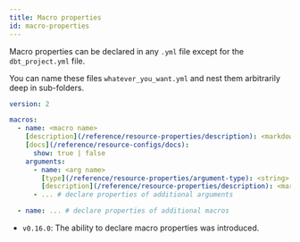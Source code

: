 ```yaml
---
title: Macro properties
id: macro-properties
---
```


Macro properties can be declared in any `.yml` file except for the `dbt_project.yml` file. <PropsCallout title={frontMatter.title}/>  <br /> 

You can name these files `whatever_you_want.yml` and nest them arbitrarily deep in sub-folders.

<File name='macros/<filename>.yml'>

```yml
version: 2

macros:
  - name: <macro name>
    [description](/reference/resource-properties/description): <markdown_string>
    [docs](/reference/resource-configs/docs):
      show: true | false
    arguments:
      - name: <arg name>
        [type](/reference/resource-properties/argument-type): <string>
        [description](/reference/resource-properties/description): <markdown_string>
      - ... # declare properties of additional arguments

  - name: ... # declare properties of additional macros

```

</File>

<Changelog>

* `v0.16.0`: The ability to declare macro properties was introduced.

</Changelog>
